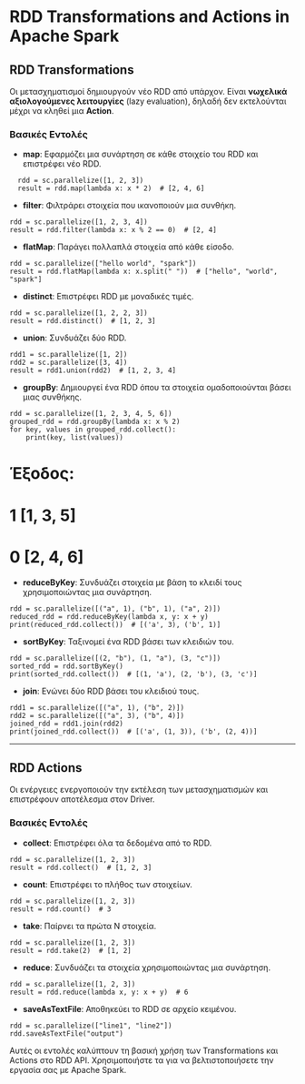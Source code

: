 # RDD Transformations and Actions in Apache Spark

## RDD Transformations
Οι μετασχηματισμοί δημιουργούν νέο RDD από υπάρχον. Είναι **νωχελικά αξιολογούμενες λειτουργίες** (lazy evaluation), δηλαδή δεν εκτελούνται μέχρι να κληθεί μια **Action**.

### Βασικές Εντολές
- **map**: Εφαρμόζει μια συνάρτηση σε κάθε στοιχείο του RDD και επιστρέφει νέο RDD.
```
  rdd = sc.parallelize([1, 2, 3])
  result = rdd.map(lambda x: x * 2)  # [2, 4, 6]
```
- **filter**: Φιλτράρει στοιχεία που ικανοποιούν μια συνθήκη.
```
rdd = sc.parallelize([1, 2, 3, 4])
result = rdd.filter(lambda x: x % 2 == 0)  # [2, 4]
```

- **flatMap**: Παράγει πολλαπλά στοιχεία από κάθε είσοδο.
```
rdd = sc.parallelize(["hello world", "spark"])
result = rdd.flatMap(lambda x: x.split(" "))  # ["hello", "world", "spark"]
```

- **distinct**: Επιστρέφει RDD με μοναδικές τιμές.
```
rdd = sc.parallelize([1, 2, 2, 3])
result = rdd.distinct()  # [1, 2, 3]
```

- **union**: Συνδυάζει δύο RDD.
```
rdd1 = sc.parallelize([1, 2])
rdd2 = sc.parallelize([3, 4])
result = rdd1.union(rdd2)  # [1, 2, 3, 4]
```

- **groupBy**: Δημιουργεί ένα RDD όπου τα στοιχεία ομαδοποιούνται βάσει μιας συνθήκης.
```
rdd = sc.parallelize([1, 2, 3, 4, 5, 6])
grouped_rdd = rdd.groupBy(lambda x: x % 2)
for key, values in grouped_rdd.collect():
    print(key, list(values))
```

# Έξοδος:
# 1 [1, 3, 5]
# 0 [2, 4, 6]

- **reduceByKey**: Συνδυάζει στοιχεία με βάση το κλειδί τους χρησιμοποιώντας μια συνάρτηση.
```
rdd = sc.parallelize([("a", 1), ("b", 1), ("a", 2)])
reduced_rdd = rdd.reduceByKey(lambda x, y: x + y)
print(reduced_rdd.collect())  # [('a', 3), ('b', 1)]
```

- **sortByKey**: Ταξινομεί ένα RDD βάσει των κλειδιών του.
```
rdd = sc.parallelize([(2, "b"), (1, "a"), (3, "c")])
sorted_rdd = rdd.sortByKey()
print(sorted_rdd.collect())  # [(1, 'a'), (2, 'b'), (3, 'c')]
```

- **join**: Ενώνει δύο RDD βάσει του κλειδιού τους.

```
rdd1 = sc.parallelize([("a", 1), ("b", 2)])
rdd2 = sc.parallelize([("a", 3), ("b", 4)])
joined_rdd = rdd1.join(rdd2)
print(joined_rdd.collect())  # [('a', (1, 3)), ('b', (2, 4))]
```

---

## RDD Actions
Οι ενέργειες ενεργοποιούν την εκτέλεση των μετασχηματισμών και επιστρέφουν αποτέλεσμα στον Driver.

### Βασικές Εντολές
- **collect**: Επιστρέφει όλα τα δεδομένα από το RDD.
```
rdd = sc.parallelize([1, 2, 3])
result = rdd.collect()  # [1, 2, 3]
```

- **count**: Επιστρέφει το πλήθος των στοιχείων.
```
rdd = sc.parallelize([1, 2, 3])
result = rdd.count()  # 3
```

- **take**: Παίρνει τα πρώτα N στοιχεία.
```
rdd = sc.parallelize([1, 2, 3])
result = rdd.take(2)  # [1, 2]
```

- **reduce**: Συνδυάζει τα στοιχεία χρησιμοποιώντας μια συνάρτηση.
```
rdd = sc.parallelize([1, 2, 3])
result = rdd.reduce(lambda x, y: x + y)  # 6
```

- **saveAsTextFile**: Αποθηκεύει το RDD σε αρχείο κειμένου.
```
rdd = sc.parallelize(["line1", "line2"])
rdd.saveAsTextFile("output")
```

Αυτές οι εντολές καλύπτουν τη βασική χρήση των Transformations και Actions στο RDD API. Χρησιμοποιήστε τα για να βελτιστοποιήσετε την εργασία σας με Apache Spark.

